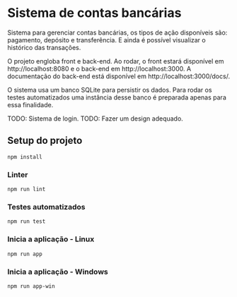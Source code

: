 # Sistema de contas bancárias

Sistema para gerenciar contas bancárias, os tipos de ação disponíveis são: pagamento, depósito e transferência. E ainda é possível visualizar o histórico das transações.

O projeto engloba front e back-end. Ao rodar, o front estará disponível em http://localhost:8080 e o back-end em http://localhost:3000. A documentação do back-end está disponível em http://localhost:3000/docs/.

O sistema usa um banco SQLite para persistir os dados. Para rodar os testes automatizados uma instância desse banco é preparada apenas para essa finalidade.

TODO: Sistema de login.
TODO: Fazer um design adequado.

## Setup do projeto
```
npm install
```

### Linter
```
npm run lint
```

### Testes automatizados
```
npm run test
```

### Inicia a aplicação - Linux
```
npm run app
```

### Inicia a aplicação - Windows
```
npm run app-win
```